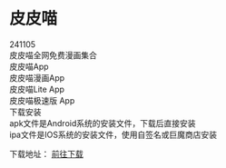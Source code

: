 # 皮皮喵
241105  
皮皮喵全网免费漫画集合  
皮皮喵App  
皮皮喵漫画App  
皮皮喵Lite App  
皮皮喵极速版 App  
下载安装  
apk文件是Android系统的安装文件，下载后直接安装  
ipa文件是IOS系统的安装文件，使用自签名或巨魔商店安装  

下载地址：
[前往下载](https://github.com/AcgLibrary/ppcat_app/releases/tag/app)
